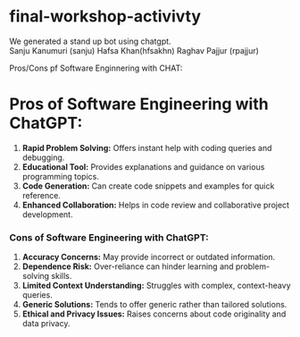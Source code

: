 # final-workshop-activivty
We generated a stand up bot using chatgpt.                                                                                                                                                               
Sanju Kanumuri (sanju) 
Hafsa Khan(hfsakhn) 
Raghav Pajjur (rpajjur)

Pros/Cons pf Software Enginnering with CHAT: 
# Pros of Software Engineering with ChatGPT:
1. **Rapid Problem Solving:** Offers instant help with coding queries and debugging.
2. **Educational Tool:** Provides explanations and guidance on various programming topics.
3. **Code Generation:** Can create code snippets and examples for quick reference.
4. **Enhanced Collaboration:** Helps in code review and collaborative project development.

### Cons of Software Engineering with ChatGPT:
1. **Accuracy Concerns:** May provide incorrect or outdated information.
2. **Dependence Risk:** Over-reliance can hinder learning and problem-solving skills.
3. **Limited Context Understanding:** Struggles with complex, context-heavy queries.
4. **Generic Solutions:** Tends to offer generic rather than tailored solutions.
5. **Ethical and Privacy Issues:** Raises concerns about code originality and data privacy.
